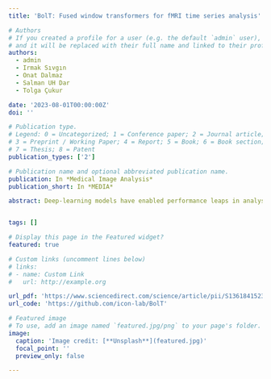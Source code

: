 ```yaml
---
title: 'BolT: Fused window transformers for fMRI time series analysis'

# Authors
# If you created a profile for a user (e.g. the default `admin` user), write the username (folder name) here
# and it will be replaced with their full name and linked to their profile.
authors:
  - admin
  - Irmak Sıvgın
  - Onat Dalmaz
  - Salman UH Dar
  - Tolga Çukur

date: '2023-08-01T00:00:00Z'
doi: ''

# Publication type.
# Legend: 0 = Uncategorized; 1 = Conference paper; 2 = Journal article;
# 3 = Preprint / Working Paper; 4 = Report; 5 = Book; 6 = Book section;
# 7 = Thesis; 8 = Patent
publication_types: ['2']

# Publication name and optional abbreviated publication name.
publication: In *Medical Image Analysis*
publication_short: In *MEDIA*

abstract: Deep-learning models have enabled performance leaps in analysis of high-dimensional functional MRI (fMRI) data. Yet, many previous methods are suboptimally sensitive for contextual representations across diverse time scales. Here, we present BolT, a blood-oxygen-level-dependent transformer model, for analyzing multi-variate fMRI time series. BolT leverages a cascade of transformer encoders equipped with a novel fused window attention mechanism. Encoding is performed on temporally-overlapped windows within the time series to capture local representations. To integrate information temporally, cross-window attention is computed between base tokens in each window and fringe tokens from neighboring windows. To gradually transition from local to global representations, the extent of window overlap and thereby number of fringe tokens are progressively increased across the cascade. Finally, a novel cross-window regularization is employed to align high-level classification features across the time series. Comprehensive experiments on large-scale public datasets demonstrate the superior performance of BolT against state-of-the-art methods. Furthermore, explanatory analyses to identify landmark time points and regions that contribute most significantly to model decisions corroborate prominent neuroscientific findings in the literature.


tags: []

# Display this page in the Featured widget?
featured: true

# Custom links (uncomment lines below)
# links:
# - name: Custom Link
#   url: http://example.org

url_pdf: 'https://www.sciencedirect.com/science/article/pii/S1361841523001019'
url_code: 'https://github.com/icon-lab/BolT'

# Featured image
# To use, add an image named `featured.jpg/png` to your page's folder.
image:
  caption: 'Image credit: [**Unsplash**](featured.jpg)'
  focal_point: ''
  preview_only: false

---
```

